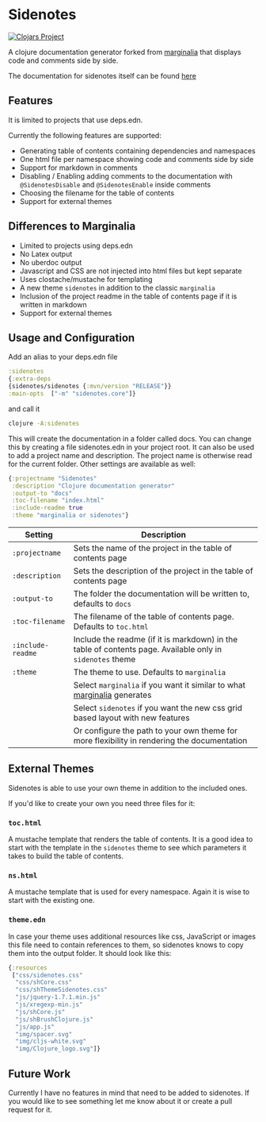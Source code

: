 # Sidenotes

[![Clojars Project](https://img.shields.io/clojars/v/sidenotes.svg)](https://clojars.org/sidenotes)

A clojure documentation generator forked from [marginalia](https://github.com/gdeer81/marginalia/) that displays
code and comments side by side.

The documentation for sidenotes itself can be found [here](https://captain-porcelain.github.io/sidenotes/index.html)

## Features

It is limited to projects that use deps.edn.

Currently the following features are supported:
- Generating table of contents containing dependencies and namespaces
- One html file per namespace showing code and comments side by side
- Support for markdown in comments
- Disabling / Enabling adding comments to the documentation with `@SidenotesDisable` and `@SidenotesEnable` inside comments
- Choosing the filename for the table of contents
- Support for external themes

## Differences to Marginalia

- Limited to projects using deps.edn
- No Latex output
- No uberdoc output
- Javascript and CSS are not injected into html files but kept separate
- Uses clostache/mustache for templating
- A new theme `sidenotes` in addition to the classic `marginalia`
- Inclusion of the project readme in the table of contents page if it is written in markdown
- Support for external themes

## Usage and Configuration

Add an alias to your deps.edn file

```clojure
:sidenotes
{:extra-deps
{sidenotes/sidenotes {:mvn/version "RELEASE"}}
:main-opts  ["-m" "sidenotes.core"]}
```

and call it

```bash
clojure -A:sidenotes

```

This will create the documentation in a folder called docs. You can change this by creating a file sidenotes.edn
in your project root. It can also be used to add a project name and description. The project name is otherwise
read for the current folder. Other settings are available as well:

```clojure
{:projectname "Sidenotes"
 :description "Clojure documentation generator"
 :output-to "docs"
 :toc-filename "index.html"
 :include-readme true
 :theme "marginalia or sidenotes"}
```

| Setting | Description |
| ------- | ----------- |
| `:projectname` | Sets the name of the project in the table of contents page |
| `:description` | Sets the description of the project in the table of contents page |
| `:output-to` | The folder the documentation will be written to, defaults to `docs` |
| `:toc-filename` | The filename of the table of contents page. Defaults to `toc.html` |
| `:include-readme` | Include the readme (if it is markdown) in the table of contents page. Available only in `sidenotes` theme |
| `:theme` | The theme to use. Defaults to `marginalia` |
|  | Select `marginalia` if you want it similar to what [marginalia](https://github.com/gdeer81/marginalia/) generates |
|  | Select `sidenotes` if you want the new css grid based layout with new features |
|  | Or configure the path to your own theme for more flexibility in rendering the documentation |

## External Themes

Sidenotes is able to use your own theme in addition to the included ones.

If you'd like to create your own you need three files for it:

### `toc.html`

A mustache template that renders the table of contents. It is a good idea to start with the template in the `sidenotes` theme to
see which parameters it takes to build the table of contents.

### `ns.html`

A mustache template that is used for every namespace. Again it is wise to start with the existing one.

### `theme.edn`

In case your theme uses additional resources like css, JavaScript or images this file need to contain references to them, so
sidenotes knows to copy them into the output folder. It should look like this:

```clojure
{:resources
 ["css/sidenotes.css"
  "css/shCore.css"
  "css/shThemeSidenotes.css"
  "js/jquery-1.7.1.min.js"
  "js/xregexp-min.js"
  "js/shCore.js"
  "js/shBrushClojure.js"
  "js/app.js"
  "img/spacer.svg"
  "img/cljs-white.svg"
  "img/Clojure_logo.svg"]}
```

## Future Work

Currently I have no features in mind that need to be added to sidenotes. If you would like to see
something let me know about it or create a pull request for it.
